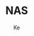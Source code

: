 ---
layout:       post
title:        "NAS"
author:       "Ke"
header-style: text
catalog:      true
mathjax: true
tags:
    - NAS
---